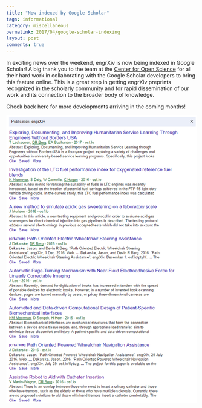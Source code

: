 ```yaml
---
title: "Now indexed by Google Scholar"
tags: informational
category: miscellaneous
permalink: 2017/04/google-scholar-indexing
layout: post
comments: true
---
```


In exciting news over the weekend, engrXiv is now being indexed in Google Scholar! A big thank you to the team at the [Center for Open Science](https://cos.io/) for all their hard work in collaborating with the Google Scholar developers to bring this feature online. This is a great step in getting engrXiv preprints recognized in the scholarly community and for rapid dissemination of our work and its connection to the broader body of knowledge.

Check back here for more developments arriving in the coming months!


![Screenshot of the engrXiv indexed in Google Scholar.](/images/engrXiv_inGS.PNG)
